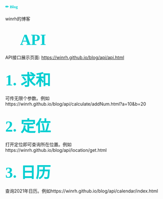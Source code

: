 # <font color=#00CED1 size=2 face="黑体">✏ Blog</font>
winrh的博客

## <font color=#00CED1 size=9 face="黑体">📕 API</font>
API接口展示页面: https://winrh.github.io/blog/api/api.html

### <font color=#00CED1 size=16 face="黑体">1. 求和</font>
可传无限个参数。例如https://winrh.github.io/blog/api/calculate/addNum.html?a=10&b=20


### <font color=#00CED1 size=16 face="黑体">2. 定位</font>
打开定位即可查询所在位置。例如https://winrh.github.io/blog/api/location/get.html


### <font color=#00CED1 size=16 face="黑体">3. 日历</font>
查询2021年日历。例如https://winrh.github.io/blog/api/calendar/index.html
